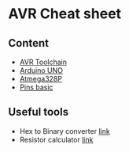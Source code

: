 # AVR Cheat sheet

## Content 

- [AVR Toolchain](/docs/avr-toolchain.md)
- [Arduino UNO](/docs/arduino-uno.md)
- [Atmega328P](/docs/atmega-328p.md)
- [Pins basic](/docs//pins-basic.md)


## Useful tools
- Hex to Binary converter [link](https://www.rapidtables.com/convert/number/hex-to-binary.html)
- Resistor calculator [link](https://www.calculator.net/resistor-calculator.html)